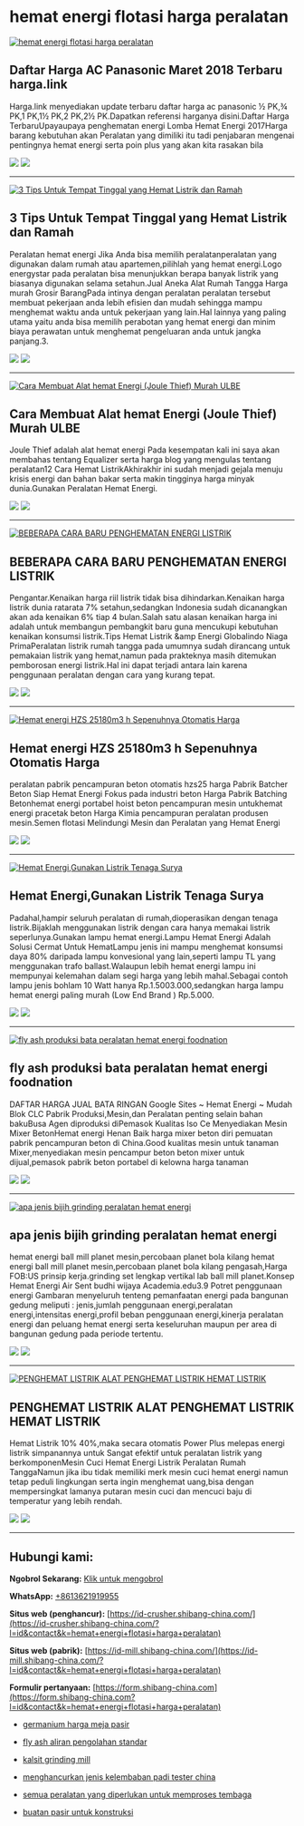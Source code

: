 # hemat energi flotasi harga peralatan

<a href="https://swt.shibang-china.com/?l=id&img&k=hemat+energi+flotasi+harga+peralatan" target="_blank">![hemat energi flotasi harga peralatan](http://static.shibang-china.com/all-800x300/1473.jpg)</a>

## Daftar Harga AC Panasonic Maret 2018 Terbaru harga.link
Harga.link menyediakan update terbaru daftar harga ac panasonic ½ PK,¾ PK,1 PK,1½ PK,2 PK,2½ PK.Dapatkan referensi harganya disini.Daftar Harga TerbaruUpayaupaya penghematan energi Lomba Hemat Energi 2017Harga barang kebutuhan akan Peralatan yang dimiliki itu tadi penjabaran mengenai pentingnya hemat energi serta poin plus yang akan kita rasakan bila


<a href="https://whatsapp.shibangsoft.com/WhatsApp.php" target="_blank" title="WhatsApp">![](http://static.shibang-china.com/icon/whatsapp.png)</a> <a href="https://swt.shibang-china.com/?l=id&icon&k=hemat+energi+flotasi+harga+peralatan" target="_blank">![](http://static.shibang-china.com/icon/chat-id.png)</a>

---

<a href="https://swt.shibang-china.com/?l=id&img&k=hemat+energi+flotasi+harga+peralatan" target="_blank">![3 Tips Untuk Tempat Tinggal yang Hemat Listrik dan Ramah](http://static.shibang-china.com/all-800x300/126.jpg)</a>

## 3 Tips Untuk Tempat Tinggal yang Hemat Listrik dan Ramah
Peralatan hemat energi Jika Anda bisa memilih peralatanperalatan yang digunakan dalam rumah atau apartemen,pilihlah yang hemat energi.Logo energystar pada peralatan bisa menunjukkan berapa banyak listrik yang biasanya digunakan selama setahun.Jual Aneka Alat Rumah Tangga Harga murah Grosir BarangPada intinya dengan peralatan peralatan tersebut membuat pekerjaan anda lebih efisien dan mudah sehingga mampu menghemat waktu anda untuk pekerjaan yang lain.Hal lainnya yang paling utama yaitu anda bisa memilih perabotan yang hemat energi dan minim biaya perawatan untuk menghemat pengeluaran anda untuk jangka panjang.3.


<a href="https://whatsapp.shibangsoft.com/WhatsApp.php" target="_blank" title="WhatsApp">![](http://static.shibang-china.com/icon/whatsapp.png)</a> <a href="https://swt.shibang-china.com/?l=id&icon&k=hemat+energi+flotasi+harga+peralatan" target="_blank">![](http://static.shibang-china.com/icon/chat-id.png)</a>

---

<a href="https://swt.shibang-china.com/?l=id&img&k=hemat+energi+flotasi+harga+peralatan" target="_blank">![Cara Membuat Alat hemat Energi (Joule Thief) Murah ULBE](http://static.shibang-china.com/all-800x300/556.jpg)</a>

## Cara Membuat Alat hemat Energi (Joule Thief) Murah ULBE
Joule Thief adalah alat hemat energi Pada kesempatan kali ini saya akan membahas tentang Equalizer serta harga blog yang mengulas tentang peralatan12 Cara Hemat ListrikAkhirakhir ini sudah menjadi gejala menuju krisis energi dan bahan bakar serta makin tingginya harga minyak dunia.Gunakan Peralatan Hemat Energi.


<a href="https://whatsapp.shibangsoft.com/WhatsApp.php" target="_blank" title="WhatsApp">![](http://static.shibang-china.com/icon/whatsapp.png)</a> <a href="https://swt.shibang-china.com/?l=id&icon&k=hemat+energi+flotasi+harga+peralatan" target="_blank">![](http://static.shibang-china.com/icon/chat-id.png)</a>

---

<a href="https://swt.shibang-china.com/?l=id&img&k=hemat+energi+flotasi+harga+peralatan" target="_blank">![BEBERAPA CARA BARU PENGHEMATAN ENERGI LISTRIK](http://static.shibang-china.com/all-800x300/1383.jpg)</a>

## BEBERAPA CARA BARU PENGHEMATAN ENERGI LISTRIK
Pengantar.Kenaikan harga riil listrik tidak bisa dihindarkan.Kenaikan harga listrik dunia ratarata 7% setahun,sedangkan Indonesia sudah dicanangkan akan ada kenaikan 6% tiap 4 bulan.Salah satu alasan kenaikan harga ini adalah untuk membangun pembangkit baru guna mencukupi kebutuhan kenaikan konsumsi listrik.Tips Hemat Listrik &amp Energi Globalindo Niaga PrimaPeralatan listrik rumah tangga pada umumnya sudah dirancang untuk pemakaian listrik yang hemat,namun pada prakteknya masih ditemukan pemborosan energi listrik.Hal ini dapat terjadi antara lain karena penggunaan peralatan dengan cara yang kurang tepat.


<a href="https://whatsapp.shibangsoft.com/WhatsApp.php" target="_blank" title="WhatsApp">![](http://static.shibang-china.com/icon/whatsapp.png)</a> <a href="https://swt.shibang-china.com/?l=id&icon&k=hemat+energi+flotasi+harga+peralatan" target="_blank">![](http://static.shibang-china.com/icon/chat-id.png)</a>

---

<a href="https://swt.shibang-china.com/?l=id&img&k=hemat+energi+flotasi+harga+peralatan" target="_blank">![Hemat energi HZS 25180m3 h Sepenuhnya Otomatis Harga](http://static.shibang-china.com/all-800x300/1213.jpg)</a>

## Hemat energi HZS 25180m3 h Sepenuhnya Otomatis Harga
peralatan pabrik pencampuran beton otomatis hzs25 harga Pabrik Batcher Beton Siap Hemat Energi Fokus pada industri beton Harga Pabrik Batching Betonhemat energi portabel hoist beton pencampuran mesin untukhemat energi pracetak beton Harga Kimia pencampuran peralatan produsen mesin.Semen flotasi Melindungi Mesin dan Peralatan yang Hemat Energi


<a href="https://whatsapp.shibangsoft.com/WhatsApp.php" target="_blank" title="WhatsApp">![](http://static.shibang-china.com/icon/whatsapp.png)</a> <a href="https://swt.shibang-china.com/?l=id&icon&k=hemat+energi+flotasi+harga+peralatan" target="_blank">![](http://static.shibang-china.com/icon/chat-id.png)</a>

---

<a href="https://swt.shibang-china.com/?l=id&img&k=hemat+energi+flotasi+harga+peralatan" target="_blank">![Hemat Energi,Gunakan Listrik Tenaga Surya](http://static.shibang-china.com/all-800x300/52.jpg)</a>

## Hemat Energi,Gunakan Listrik Tenaga Surya
Padahal,hampir seluruh peralatan di rumah,dioperasikan dengan tenaga listrik.Bijaklah menggunakan listrik dengan cara hanya memakai listrik seperlunya.Gunakan lampu hemat energi.Lampu Hemat Energi Adalah Solusi Cermat Untuk HematLampu jenis ini mampu menghemat konsumsi daya 80% daripada lampu konvesional yang lain,seperti lampu TL yang menggunakan trafo ballast.Walaupun lebih hemat energi lampu ini mempunyai kelemahan dalam segi harga yang lebih mahal.Sebagai contoh lampu jenis bohlam 10 Watt hanya Rp.1.5003.000,sedangkan harga lampu hemat energi paling murah (Low End Brand ) Rp.5.000.


<a href="https://whatsapp.shibangsoft.com/WhatsApp.php" target="_blank" title="WhatsApp">![](http://static.shibang-china.com/icon/whatsapp.png)</a> <a href="https://swt.shibang-china.com/?l=id&icon&k=hemat+energi+flotasi+harga+peralatan" target="_blank">![](http://static.shibang-china.com/icon/chat-id.png)</a>

---

<a href="https://swt.shibang-china.com/?l=id&img&k=hemat+energi+flotasi+harga+peralatan" target="_blank">![fly ash produksi bata peralatan hemat energi foodnation](http://static.shibang-china.com/all-800x300/723.jpg)</a>

## fly ash produksi bata peralatan hemat energi foodnation
DAFTAR HARGA JUAL BATA RINGAN Google Sites ~ Hemat Energi ~ Mudah Blok CLC Pabrik Produksi,Mesin,dan Peralatan penting selain bahan bakuBusa Agen diproduksi diPemasok Kualitas Iso Ce Menyediakan Mesin Mixer BetonHemat energi Henan Baik harga mixer beton diri pemuatan pabrik pencampuran beton di China.Good kualitas mesin untuk tanaman Mixer,menyediakan mesin pencampur beton beton mixer untuk dijual,pemasok pabrik beton portabel di kelowna harga tanaman


<a href="https://whatsapp.shibangsoft.com/WhatsApp.php" target="_blank" title="WhatsApp">![](http://static.shibang-china.com/icon/whatsapp.png)</a> <a href="https://swt.shibang-china.com/?l=id&icon&k=hemat+energi+flotasi+harga+peralatan" target="_blank">![](http://static.shibang-china.com/icon/chat-id.png)</a>

---

<a href="https://swt.shibang-china.com/?l=id&img&k=hemat+energi+flotasi+harga+peralatan" target="_blank">![apa jenis bijih grinding peralatan hemat energi](http://static.shibang-china.com/all-800x300/1525.jpg)</a>

## apa jenis bijih grinding peralatan hemat energi
hemat energi ball mill planet mesin,percobaan planet bola kilang hemat energi ball mill planet mesin,percobaan planet bola kilang pengasah,Harga FOB:US prinsip kerja.grinding set lengkap vertikal lab ball mill planet.Konsep Hemat Energi Air Sent budhi wijaya Academia.edu3.9 Potret penggunaan energi Gambaran menyeluruh tenteng pemanfaatan energi pada bangunan gedung meliputi : jenis,jumlah penggunaan energi,peralatan energi,intensitas energi,profil beban penggunaan energi,kinerja peralatan energi dan peluang hemat energi serta keseluruhan maupun per area di bangunan gedung pada periode tertentu.


<a href="https://whatsapp.shibangsoft.com/WhatsApp.php" target="_blank" title="WhatsApp">![](http://static.shibang-china.com/icon/whatsapp.png)</a> <a href="https://swt.shibang-china.com/?l=id&icon&k=hemat+energi+flotasi+harga+peralatan" target="_blank">![](http://static.shibang-china.com/icon/chat-id.png)</a>

---

<a href="https://swt.shibang-china.com/?l=id&img&k=hemat+energi+flotasi+harga+peralatan" target="_blank">![PENGHEMAT LISTRIK ALAT PENGHEMAT LISTRIK HEMAT LISTRIK](http://static.shibang-china.com/all-800x300/1462.jpg)</a>

## PENGHEMAT LISTRIK ALAT PENGHEMAT LISTRIK HEMAT LISTRIK
Hemat Listrik 10% 40%,maka secara otomatis Power Plus melepas energi listrik simpanannya untuk Sangat efektif untuk peralatan listrik yang berkomponenMesin Cuci Hemat Energi Listrik Peralatan Rumah TanggaNamun jika ibu tidak memiliki merk mesin cuci hemat energi namun tetap peduli lingkungan serta ingin menghemat uang,bisa dengan mempersingkat lamanya putaran mesin cuci dan mencuci baju di temperatur yang lebih rendah.


<a href="https://whatsapp.shibangsoft.com/WhatsApp.php" target="_blank" title="WhatsApp">![](http://static.shibang-china.com/icon/whatsapp.png)</a> <a href="https://swt.shibang-china.com/?l=id&icon&k=hemat+energi+flotasi+harga+peralatan" target="_blank">![](http://static.shibang-china.com/icon/chat-id.png)</a>

---
## Hubungi kami:

**Ngobrol Sekarang:** [Klik untuk mengobrol](https://swt.shibang-china.com?l=id&contact&k=hemat+energi+flotasi+harga+peralatan)

**WhatsApp:**  [+8613621919955](https://whatsapp.shibangsoft.com/WhatsApp.php)

**Situs web (penghancur):** [https://id-crusher.shibang-china.com/](https://id-crusher.shibang-china.com/?l=id&contact&k=hemat+energi+flotasi+harga+peralatan)

**Situs web (pabrik):** [https://id-mill.shibang-china.com/](https://id-mill.shibang-china.com/?l=id&contact&k=hemat+energi+flotasi+harga+peralatan)

**Formulir pertanyaan:** [https://form.shibang-china.com](https://form.shibang-china.com?l=id&contact&k=hemat+energi+flotasi+harga+peralatan)

* [germanium harga meja pasir](../32/germanium%20harga%20meja%20pasir.md)

* [fly ash aliran pengolahan standar](../34/fly%20ash%20aliran%20pengolahan%20standar.md)

* [kalsit grinding mill](../32/kalsit%20grinding%20mill.md)

* [menghancurkan jenis kelembaban padi tester china](../40/menghancurkan%20jenis%20kelembaban%20padi%20tester%20china.md)

* [semua peralatan yang diperlukan untuk memproses tembaga](../34/semua%20peralatan%20yang%20diperlukan%20untuk%20memproses%20tembaga.md)

* [buatan pasir untuk konstruksi](../37/buatan%20pasir%20untuk%20konstruksi.md)